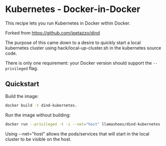 # Kubernetes - Docker-in-Docker

This recipe lets you run Kubernetes in Docker within Docker.

Forked from https://github.com/jpetazzo/dind

The purpose of this came down to a desire to quickly start a local kubernetes
cluster using hack/local-up-cluster.sh in the kubernetes source code.


There is only one requirement: your Docker version should support the
`--privileged` flag.


## Quickstart

Build the image:
```bash
docker build -t dind-kubernetes.
```

Run the image without building:
```bash
docker run --privileged -t -i --net="host" llamashoes/dind-kubernetes
```

Using --net="host" allows the pods/services that will start in the local
cluster to be visible on the host. 
